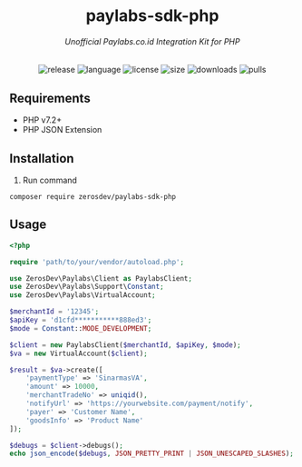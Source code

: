 <h1 align="center">paylabs-sdk-php</h1>
<h6 align="center">Unofficial Paylabs.co.id Integration Kit for PHP</h6>

<p align="center">
  <img src="https://img.shields.io/github/v/release/zerosdev/paylabs-sdk-php?include_prereleases" alt="release"/>
  <img src="https://img.shields.io/github/languages/top/zerosdev/paylabs-sdk-php" alt="language"/>
  <img src="https://img.shields.io/github/license/zerosdev/paylabs-sdk-php" alt="license"/>
  <img src="https://img.shields.io/github/languages/code-size/zerosdev/paylabs-sdk-php" alt="size"/>
  <img src="https://img.shields.io/github/downloads/zerosdev/paylabs-sdk-php/total" alt="downloads"/>
  <img src="https://img.shields.io/badge/PRs-welcome-brightgreen.svg" alt="pulls"/>
</p>

## Requirements
- PHP v7.2+
- PHP JSON Extension

## Installation

1. Run command
```
composer require zerosdev/paylabs-sdk-php
```

## Usage

```php
<?php

require 'path/to/your/vendor/autoload.php';

use ZerosDev\Paylabs\Client as PaylabsClient;
use ZerosDev\Paylabs\Support\Constant;
use ZerosDev\Paylabs\VirtualAccount;

$merchantId = '12345';
$apiKey = 'd1cfd***********888ed3';
$mode = Constant::MODE_DEVELOPMENT;

$client = new PaylabsClient($merchantId, $apiKey, $mode);
$va = new VirtualAccount($client);

$result = $va->create([
    'paymentType' => 'SinarmasVA',
    'amount' => 10000,
    'merchantTradeNo' => uniqid(),
    'notifyUrl' => 'https://yourwebsite.com/payment/notify',
    'payer' => 'Customer Name',
    'goodsInfo' => 'Product Name'
]);

$debugs = $client->debugs();
echo json_encode($debugs, JSON_PRETTY_PRINT | JSON_UNESCAPED_SLASHES);
```
